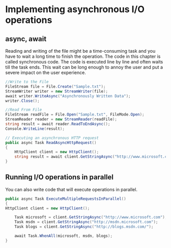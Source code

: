 # Implementing asynchronous I/O operations

## async, await

Reading and writing of the file might be a time-consuming task and you have to wait a long time to finish the operation. The code in this chapter is called synchronous code. The code is executed line by line and often waits till the task ends. This wait can be long enough to annoy the user and put a severe impact on the user experience.

```csharp
//Write to the File
FileStream file = File.Create("Sample.txt");
StreamWriter writer = new StreamWriter(file);
await writer.WriteAsync("Asynchronously Written Data");
writer.Close();

//Read From File
FileStream readFile = File.Open("Sample.txt", FileMode.Open);
StreamReader reader = new StreamReader(readFile);
string result = await reader.ReadToEndAsync();
Console.WriteLine(result);
```

```csharp
// Executing an asynchronous HTTP request
public async Task ReadAsyncHttpRequest()
{
    HttpClient client = new HttpClient();
    string result = await client.GetStringAsync("http://www.microsoft.com");
}
```

## Running I/O operations in parallel

You can also write code that will execute operations in parallel.

```csharp
public async Task ExecuteMultipleRequestsInParallel()
{
HttpClient client = new HttpClient();

    Task microsoft = client.GetStringAsync("http://www.microsoft.com");
    Task msdn = client.GetStringAsync("http://msdn.microsoft.com");
    Task blogs = client.GetStringAsync("http://blogs.msdn.com/");

    await Task.WhenAll(microsoft, msdn, blogs);
}
```
